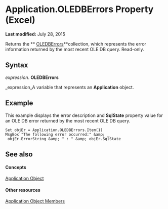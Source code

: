 
# Application.OLEDBErrors Property (Excel)

 **Last modified:** July 28, 2015

Returns the  ** [OLEDBErrors](0e48697d-4f65-b544-4487-24a9fd2b81b6.md)**collection, which represents the error information returned by the most recent OLE DB query. Read-only.

## Syntax

 _expression_. **OLEDBErrors**

 _expression_A variable that represents an  **Application** object.


## Example

This example displays the error description and  **SqlState** property value for an OLE DB error returned by the most recent OLE DB query.


```
Set objEr = Application.OLEDBErrors.Item(1) 
MsgBox "The following error occurred:" &amp; _ 
 objEr.ErrorString &amp; " : " &amp; objEr.SqlState
```


## See also


#### Concepts


 [Application Object](19b73597-5cf9-4f56-8227-b5211f657f6f.md)
#### Other resources


 [Application Object Members](4cb9ca42-8d07-cc9c-2d80-4eb9a5921e1e.md)
